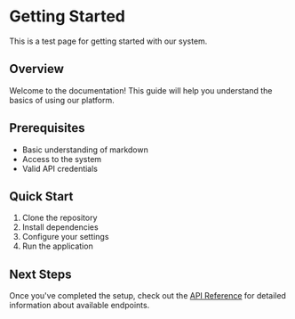 # Getting Started

This is a test page for getting started with our system.

## Overview
Welcome to the documentation! This guide will help you understand the basics of using our platform.

## Prerequisites
- Basic understanding of markdown
- Access to the system
- Valid API credentials

## Quick Start
1. Clone the repository
2. Install dependencies
3. Configure your settings
4. Run the application

## Next Steps
Once you've completed the setup, check out the [API Reference](api-reference.md) for detailed information about available endpoints.